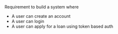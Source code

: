 Requirement to build a system where

- A user can create an account
- A user can login
- A user can apply for a loan using token based auth
